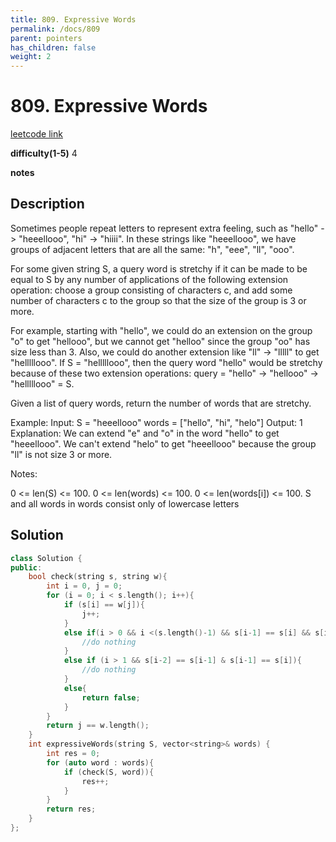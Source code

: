 ```yaml
---
title: 809. Expressive Words
permalink: /docs/809
parent: pointers
has_children: false
weight: 2
---
```

# 809. Expressive Words
[leetcode link](https://leetcode.com/problems/expressive-words/)

**difficulty(1-5)** 
4

**notes**   


## Description

Sometimes people repeat letters to represent extra feeling, such as "hello" -> "heeellooo", "hi" -> "hiiii".  In these strings like "heeellooo", we have groups of adjacent letters that are all the same:  "h", "eee", "ll", "ooo".

For some given string S, a query word is stretchy if it can be made to be equal to S by any number of applications of the following extension operation: choose a group consisting of characters c, and add some number of characters c to the group so that the size of the group is 3 or more.

For example, starting with "hello", we could do an extension on the group "o" to get "hellooo", but we cannot get "helloo" since the group "oo" has size less than 3.  Also, we could do another extension like "ll" -> "lllll" to get "helllllooo".  If S = "helllllooo", then the query word "hello" would be stretchy because of these two extension operations: query = "hello" -> "hellooo" -> "helllllooo" = S.

Given a list of query words, return the number of words that are stretchy. 

 

Example:
Input: 
S = "heeellooo"
words = ["hello", "hi", "helo"]
Output: 1
Explanation: 
We can extend "e" and "o" in the word "hello" to get "heeellooo".
We can't extend "helo" to get "heeellooo" because the group "ll" is not size 3 or more.
 

Notes:

0 <= len(S) <= 100.
0 <= len(words) <= 100.
0 <= len(words[i]) <= 100.
S and all words in words consist only of lowercase letters
 

## Solution

```c++
class Solution {
public:
    bool check(string s, string w){
        int i = 0, j = 0;
        for (i = 0; i < s.length(); i++){
            if (s[i] == w[j]){
                j++;
            }
            else if(i > 0 && i <(s.length()-1) && s[i-1] == s[i] && s[i] == s[i+1]){
                //do nothing
            }
            else if (i > 1 && s[i-2] == s[i-1] & s[i-1] == s[i]){
                //do nothing
            }
            else{
                return false;
            }
        }
        return j == w.length();
    }
    int expressiveWords(string S, vector<string>& words) {
        int res = 0;
        for (auto word : words){
            if (check(S, word)){
                res++;
            }
        }
        return res;
    }
};
```

<!-- 
Default label
{: .label }

Blue label
{: .label .label-blue }

Stable
{: .label .label-green }

New release
{: .label .label-purple }

Coming soon
{: .label .label-yellow }

Deprecated
{: .label .label-red } -->

